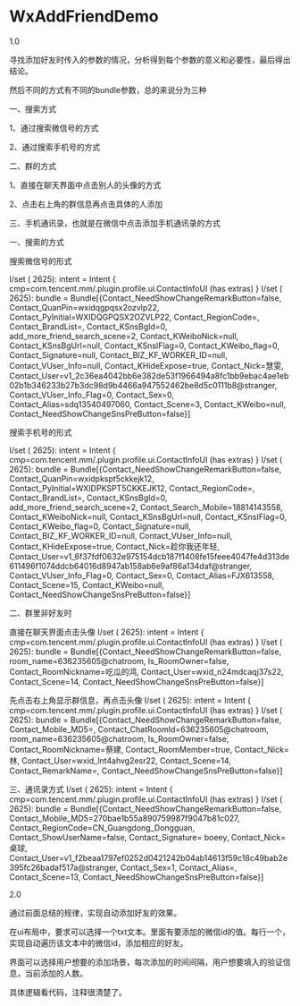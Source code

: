 # WxAddFriendDemo


1.0 

寻找添加好友时传入的参数的情况，分析得到每个参数的意义和必要性，最后得出结论。


然后不同的方式有不同的bundle参数，总的来说分为三种


一、搜索方式

1、通过搜索微信号的方式

2、通过搜索手机号的方式

二、群的方式

1、直接在聊天界面中点击别人的头像的方式


2、点击右上角的群信息再点击具体的人添加

三、手机通讯录，也就是在微信中点击添加手机通讯录的方式

一、搜索的方式

搜索微信号的形式

I/set     ( 2625): intent = Intent { cmp=com.tencent.mm/.plugin.profile.ui.ContactInfoUI (has extras) }
I/set     ( 2625): bundle = Bundle[{Contact_NeedShowChangeRemarkButton=false, Contact_QuanPin=wxidqgpqsx2ozvlp22, Contact_PyInitial=WXIDQGPQSX2OZVLP22, Contact_RegionCode=, Contact_BrandList=<brandlist count="0" ver="601561863"></brandlist>, Contact_KSnsBgId=0, add_more_friend_search_scene=2, Contact_KWeiboNick=null, Contact_KSnsBgUrl=null, Contact_KSnsIFlag=0, Contact_KWeibo_flag=0, Contact_Signature=null, Contact_BIZ_KF_WORKER_ID=null, Contact_VUser_Info=null, Contact_KHideExpose=true, Contact_Nick=慧雯, Contact_User=v1_2c36ea4042bb6e382de53f1966494a8fc1bb9ebac4ae1eb02b1b346233b27b3dc98d9b4466a947552462be8d5c0111b8@stranger, Contact_VUser_Info_Flag=0, Contact_Sex=0, Contact_Alias=sdq13540497060, Contact_Scene=3, Contact_KWeibo=null, Contact_NeedShowChangeSnsPreButton=false}]

搜索手机号的形式

I/set     ( 2625): intent = Intent { cmp=com.tencent.mm/.plugin.profile.ui.ContactInfoUI (has extras) }
I/set     ( 2625): bundle = Bundle[{Contact_NeedShowChangeRemarkButton=false, Contact_QuanPin=wxidpkspt5ckkejk12, Contact_PyInitial=WXIDPKSPT5CKKEJK12, Contact_RegionCode=, Contact_BrandList=<brandlist count="0" ver="668298634"></brandlist>, Contact_KSnsBgId=0, add_more_friend_search_scene=2, Contact_Search_Mobile=18814143558, Contact_KWeiboNick=null, Contact_KSnsBgUrl=null, Contact_KSnsIFlag=0, Contact_KWeibo_flag=0, Contact_Signature=null, Contact_BIZ_KF_WORKER_ID=null, Contact_VUser_Info=null, Contact_KHideExpose=true, Contact_Nick=趁你我还年轻, Contact_User=v1_6f37fdf0632e975154dcb187f1408fe15feee4047fe4d313de611496f1074ddcb64016d8947ab158ab6e9af86a134daf@stranger, Contact_VUser_Info_Flag=0, Contact_Sex=0, Contact_Alias=FJX613558, Contact_Scene=15, Contact_KWeibo=null, Contact_NeedShowChangeSnsPreButton=false}]

二、群里非好友时

直接在聊天界面点击头像
I/set     ( 2625): intent = Intent { cmp=com.tencent.mm/.plugin.profile.ui.ContactInfoUI (has extras) }
I/set     ( 2625): bundle = Bundle[{Contact_NeedShowChangeRemarkButton=false, room_name=636235605@chatroom, Is_RoomOwner=false, Contact_RoomNickname=吃瓜的鸿, Contact_User=wxid_n24mdcaqj37s22, Contact_Scene=14, Contact_NeedShowChangeSnsPreButton=false}]


先点击右上角显示群信息，再点击头像
I/set     ( 2625): intent = Intent { cmp=com.tencent.mm/.plugin.profile.ui.ContactInfoUI (has extras) }
I/set     ( 2625): bundle = Bundle[{Contact_NeedShowChangeRemarkButton=false, Contact_Mobile_MD5=, Contact_ChatRoomId=636235605@chatroom, room_name=636235605@chatroom, Is_RoomOwner=false, Contact_RoomNickname=蔡建, Contact_RoomMember=true, Contact_Nick=林, Contact_User=wxid_lnt4ahvg2esr22, Contact_Scene=14, Contact_RemarkName=, Contact_NeedShowChangeSnsPreButton=false}]

三、通讯录方式
I/set     ( 2625): intent = Intent { cmp=com.tencent.mm/.plugin.profile.ui.ContactInfoUI (has extras) }
I/set     ( 2625): bundle = Bundle[{Contact_NeedShowChangeRemarkButton=false, Contact_Mobile_MD5=270bae1b55a890759987f9047b81c027, Contact_RegionCode=CN_Guangdong_Dongguan, Contact_ShowUserName=false, Contact_Signature= boeey, Contact_Nick=桌球, Contact_User=v1_f2beaa1797ef0252d0421242b04ab14613f59c18c49bab2e395fc26badaf517a@stranger, Contact_Sex=1, Contact_Alias=, Contact_Scene=13, Contact_NeedShowChangeSnsPreButton=false}]


2.0

通过前面总结的规律，实现自动添加好友的效果。

在ui布局中，要求可以选择一个txt文本。里面有要添加的微信id的值。每行一个，实现自动遍历该文本中的微信id，添加相应的好友。

界面可以选择用户想要的添加场景，每次添加的时间间隔，用户想要填入的验证信息，当前添加的人数。

具体逻辑看代码，注释很清楚了。



